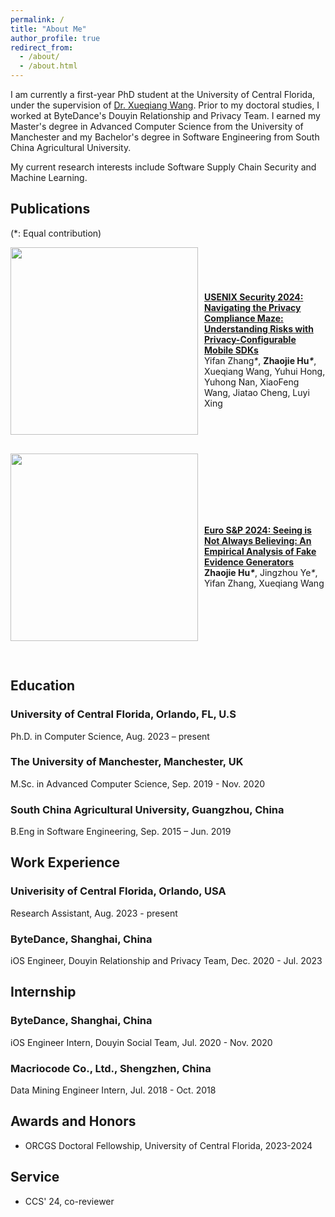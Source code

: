 ```yaml
---
permalink: /
title: "About Me"
author_profile: true
redirect_from: 
  - /about/
  - /about.html
---
```

I am currently a first-year PhD student at the University of Central Florida, under the supervision of [Dr. Xueqiang Wang](https://xw48.github.io/). Prior to my doctoral studies, I worked at ByteDance's Douyin Relationship and Privacy Team. I earned my Master's degree in Advanced Computer Science from the University of Manchester and my Bachelor's degree in Software Engineering from South China Agricultural University. 

My current research interests include Software Supply Chain Security and Machine Learning.

## Publications
(*: Equal contribution)

<div style="display: flex; align-items: center;">
  <img src="http://yorca.github.io/files/paper_pics/FEGEN.png" width="300" style="margin-right: 10px; margin-bottom: 30px;">
  <div>
    <strong><a href="http://yorca.github.io/files/usenix24.pdf">USENIX Security 2024: Navigating the Privacy Compliance Maze: Understanding Risks with Privacy-Configurable Mobile SDKs</a></strong>
    <br>
    Yifan Zhang<em>*</em>, <strong>Zhaojie Hu<em>*</em></strong>, Xueqiang Wang, Yuhui Hong, Yuhong Nan, XiaoFeng Wang, Jiatao Cheng, Luyi Xing
  </div>
</div>

<div style="display: flex; align-items: center;">
  <img src="http://yorca.github.io/files/paper_pics/pico.png" width="300" style="margin-right: 10px; margin-bottom: 30px;">
  <div>
    <strong><a href="http://yorca.github.io/files/2024131356.pdf">Euro S&P 2024: Seeing is Not Always Believing: An Empirical Analysis of Fake Evidence Generators</a></strong>  
    <br>
    <strong>Zhaojie Hu<em>*</em></strong>, Jingzhou Ye<em>*</em>, Yifan Zhang, Xueqiang Wang
  </div>
</div>

## Education

### University of Central Florida, Orlando, FL, U.S
Ph.D. in Computer Science, Aug. 2023 – present

### The University of Manchester, Manchester, UK
M.Sc. in Advanced Computer Science, Sep. 2019 - Nov. 2020

### South China Agricultural University, Guangzhou, China
B.Eng in Software Engineering, Sep. 2015 – Jun. 2019

## Work Experience

### Univerisity of Central Florida, Orlando, USA
Research Assistant, Aug. 2023 - present

### ByteDance, Shanghai, China
iOS Engineer, Douyin Relationship and Privacy Team, Dec. 2020 - Jul. 2023

## Internship
### ByteDance, Shanghai, China
iOS Engineer Intern, Douyin Social Team, Jul. 2020 - Nov. 2020

### Macriocode Co., Ltd., Shengzhen, China
Data Mining Engineer Intern, Jul. 2018 - Oct. 2018

## Awards and Honors
- ORCGS Doctoral Fellowship, University of Central Florida, 2023-2024

## Service
- CCS' 24, co-reviewer